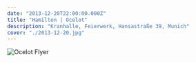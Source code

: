 ```yaml
---
date: "2013-12-20T22:00:00.000Z"
title: "Hamilton | Ocelot"
description: "Kranhalle, Feierwerk, Hansastraße 39, Munich"
cover: "./2013-12-20.jpg"
---
```


![Ocelot Flyer](2013-12-20-2.jpg)

